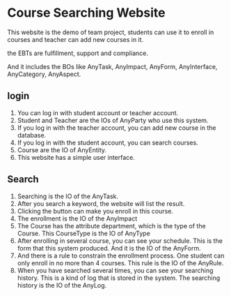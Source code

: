 # Course Searching Website

This website is the demo of team project, students can use it to enroll in courses 
and teacher can add new courses in it.

the EBTs are fulfillment, support and compliance.

And it includes the BOs like AnyTask, AnyImpact, AnyForm, AnyInterface, AnyCategory, AnyAspect.



## login

1. You can log in with student account or teacher account.
2. Student and Teacher are the IOs of AnyParty who use this system.
3. If you log in with the teacher account, you can add new course in the database.
4. If you log in with the student account, you can search courses.
5. Course are the IO of AnyEntity.
6. This website has a simple user interface.

## Search

1. Searching is the IO of the AnyTask.
2. After you search a keyword, the website will list the result.
3. Clicking the button can make you enroll in this course.
4. The enrollment is the IO of the AnyImpact
5. The Course has the attribute department, which is the type of the Course. This 
CourseType is the IO of AnyType
6. After enrolling in several course, you can see your schedule. This is the form that this system 
produced. And it is the IO of the AnyForm.
7. And there is a rule to constrain the enrollment process. One student can only enroll in 
no more than 4 courses. This rule is the IO of the AnyRule.
8. When you have searched several times, you can see your searching history. This is a kind of log 
that is stored in the system. The searching history is the IO of the AnyLog.

